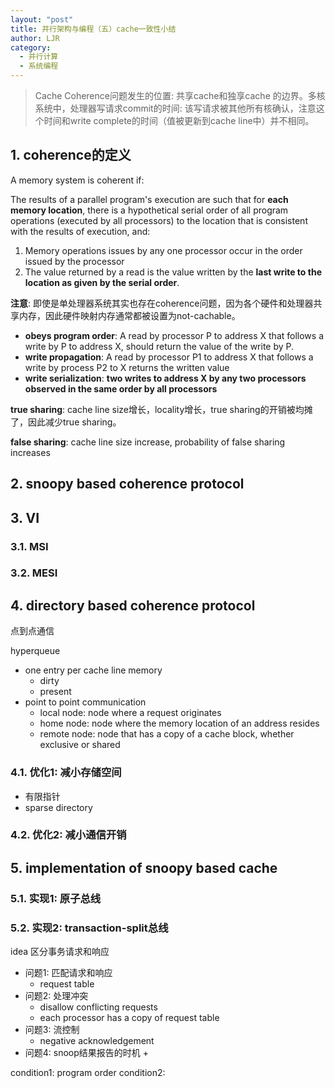 ```yaml
---
layout: "post"
title: 并行架构与编程（五）cache一致性小结
author: LJR
category:
  - 并行计算
  - 系统编程
---
```


> Cache Coherence问题发生的位置: 共享cache和独享cache 的边界。多核系统中，处理器写请求commit的时间: 该写请求被其他所有核确认，注意这个时间和write complete的时间（值被更新到cache line中）并不相同。

## 1. coherence的定义

A memory system is coherent if:

The results of a parallel program's execution are such that for **each memory location**, there is a hypothetical serial order of all program operations (executed by all processors) to the location that is consistent with the results of execution, and:

1. Memory operations issues by any one processor occur in the order issued by the processor
2. The value returned by a read is the value written by the **last write to the location as given by the serial order**.

**注意**: 即使是单处理器系统其实也存在coherence问题，因为各个硬件和处理器共享内存，因此硬件映射内存通常都被设置为not-cachable。

+ **obeys program order**: A read by processor P to address X that follows a write by P to address X, should return the value of the write by P.
+ **write propagation**: A read by processor P1 to address X that follows a write by process P2 to X returns the written value
+ **write serialization**: **two writes to address X by any two processors observed in the same order by all processors**







**true sharing**: cache line size增长，locality增长，true sharing的开销被均摊了，因此减少true sharing。

**false sharing**: cache line size increase, probability of false sharing increases


## 2. snoopy based coherence protocol

## 3. VI

### 3.1. MSI

### 3.2. MESI

## 4. directory based coherence protocol

点到点通信

hyperqueue

+ one entry per cache line memory
  + dirty
  + present
+ point to point communication
  + local node: node where a request originates
  + home node: node where the memory location of an address resides
  + remote node: node that has a copy of a cache block, whether exclusive or shared

### 4.1. 优化1: 减小存储空间

+ 有限指针
+ sparse directory

### 4.2. 优化2: 减小通信开销

## 5. implementation of snoopy based cache

### 5.1. 实现1: 原子总线

### 5.2. 实现2: transaction-split总线

idea 区分事务请求和响应

+ 问题1: 匹配请求和响应
  + request table
+ 问题2: 处理冲突
  + disallow conflicting requests
  + each processor has a copy of request table
+ 问题3: 流控制
  + negative acknowledgement
+ 问题4: snoop结果报告的时机
  + 



condition1: program order
condition2: 
